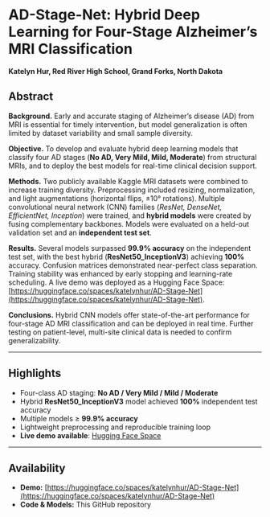 # AD-Stage-Net: Hybrid Deep Learning for Four-Stage Alzheimer’s MRI Classification  
**Katelyn Hur, Red River High School, Grand Forks, North Dakota**

## Abstract
**Background.** Early and accurate staging of Alzheimer’s disease (AD) from MRI is essential for timely intervention, but model generalization is often limited by dataset variability and small sample diversity.  

**Objective.** To develop and evaluate hybrid deep learning models that classify four AD stages (**No AD, Very Mild, Mild, Moderate**) from structural MRIs, and to deploy the best models for real-time clinical decision support.  

**Methods.** Two publicly available Kaggle MRI datasets were combined to increase training diversity. Preprocessing included resizing, normalization, and light augmentations (horizontal flips, ±10° rotations). Multiple convolutional neural network (CNN) families (*ResNet, DenseNet, EfficientNet, Inception*) were trained, and **hybrid models** were created by fusing complementary backbones. Models were evaluated on a held-out validation set and an **independent test set**.  

**Results.** Several models surpassed **99.9% accuracy** on the independent test set, with the best hybrid (**ResNet50_InceptionV3**) achieving **100%** accuracy. Confusion matrices demonstrated near-perfect class separation. Training stability was enhanced by early stopping and learning-rate scheduling. A live demo was deployed as a Hugging Face Space: [https://huggingface.co/spaces/katelynhur/AD-Stage-Net](https://huggingface.co/spaces/katelynhur/AD-Stage-Net).  

**Conclusions.** Hybrid CNN models offer state-of-the-art performance for four-stage AD MRI classification and can be deployed in real time. Further testing on patient-level, multi-site clinical data is needed to confirm generalizability.  

---

## Highlights
- Four-class AD staging: **No AD / Very Mild / Mild / Moderate**  
- Hybrid **ResNet50_InceptionV3** model achieved **100%** independent test accuracy  
- Multiple models ≥ **99.9% accuracy**  
- Lightweight preprocessing and reproducible training loop  
- **Live demo available**: [Hugging Face Space](https://huggingface.co/spaces/katelynhur/AD-Stage-Net)  

---

## Availability
- **Demo:** [https://huggingface.co/spaces/katelynhur/AD-Stage-Net](https://huggingface.co/spaces/katelynhur/AD-Stage-Net)  
- **Code & Models:** This GitHub repository  
